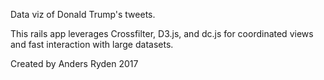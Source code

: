 Data viz of Donald Trump's tweets. 

This rails app leverages Crossfilter, D3.js, and dc.js for coordinated views and fast interaction with large datasets. 

Created by Anders Ryden 2017
